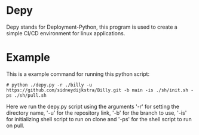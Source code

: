 # Depy
Depy stands for Deployment-Python, this program is used to create a simple CI/CD environment for linux applications.

# Example
This is a example command for running this python script:
```
# python ./depy.py -r ./billy -u https://github.com/sidneydijkstra/Billy.git -b main -is ./sh/init.sh -ps ./sh/pull.sh
```
Here we run the depy.py script using the arguments '-r' for setting the directory name, '-u' for the repository link, '-b' for the branch to use, '-is' for initializing shell script to run on clone and '-ps' for the shell script to run on pull.

